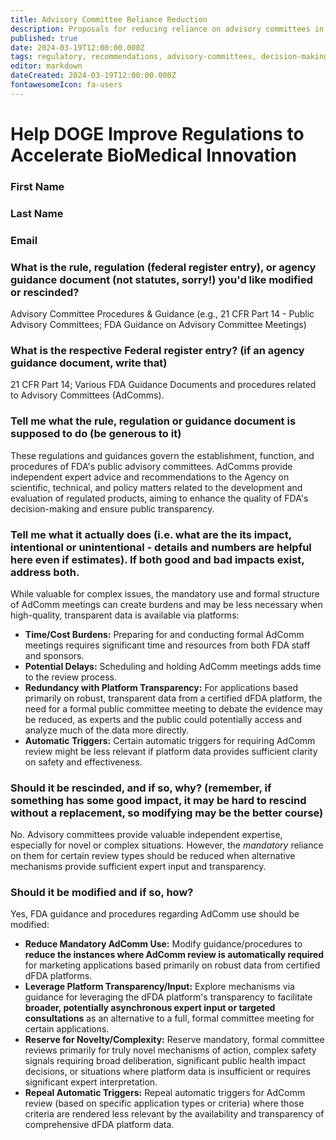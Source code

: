 ```yaml
---
title: Advisory Committee Reliance Reduction
description: Proposals for reducing reliance on advisory committees in the context of dFDA platform data
published: true
date: 2024-03-19T12:00:00.000Z
tags: regulatory, recommendations, advisory-committees, decision-making, fda
editor: markdown
dateCreated: 2024-03-19T12:00:00.000Z
fontawesomeIcon: fa-users
---
```


# Help DOGE Improve Regulations to Accelerate BioMedical Innovation

### First Name

### Last Name

### Email

### What is the rule, regulation (federal register entry), or agency guidance document (not statutes, sorry!) you'd like modified or rescinded?

Advisory Committee Procedures & Guidance (e.g., 21 CFR Part 14 - Public Advisory Committees; FDA Guidance on Advisory Committee Meetings)

### What is the respective Federal register entry? (if an agency guidance document, write that)

21 CFR Part 14; Various FDA Guidance Documents and procedures related to Advisory Committees (AdComms).

### Tell me what the rule, regulation or guidance document is supposed to do (be generous to it)

These regulations and guidances govern the establishment, function, and procedures of FDA's public advisory committees. AdComms provide independent expert advice and recommendations to the Agency on scientific, technical, and policy matters related to the development and evaluation of regulated products, aiming to enhance the quality of FDA's decision-making and ensure public transparency.

### Tell me what it actually does (i.e. what are the its impact, intentional or unintentional - details and numbers are helpful here even if estimates). If both good and bad impacts exist, address both.

While valuable for complex issues, the mandatory use and formal structure of AdComm meetings can create burdens and may be less necessary when high-quality, transparent data is available via platforms:
*   **Time/Cost Burdens:** Preparing for and conducting formal AdComm meetings requires significant time and resources from both FDA staff and sponsors.
*   **Potential Delays:** Scheduling and holding AdComm meetings adds time to the review process.
*   **Redundancy with Platform Transparency:** For applications based primarily on robust, transparent data from a certified dFDA platform, the need for a formal public committee meeting to debate the evidence may be reduced, as experts and the public could potentially access and analyze much of the data more directly.
*   **Automatic Triggers:** Certain automatic triggers for requiring AdComm review might be less relevant if platform data provides sufficient clarity on safety and effectiveness.

### Should it be rescinded, and if so, why? (remember, if something has some good impact, it may be hard to rescind without a replacement, so modifying may be the better course)

No. Advisory committees provide valuable independent expertise, especially for novel or complex situations. However, the *mandatory* reliance on them for certain review types should be reduced when alternative mechanisms provide sufficient expert input and transparency.

### Should it be modified and if so, how?

Yes, FDA guidance and procedures regarding AdComm use should be modified:
*   **Reduce Mandatory AdComm Use:** Modify guidance/procedures to **reduce the instances where AdComm review is automatically required** for marketing applications based primarily on robust data from certified dFDA platforms.
*   **Leverage Platform Transparency/Input:** Explore mechanisms via guidance for leveraging the dFDA platform's transparency to facilitate **broader, potentially asynchronous expert input or targeted consultations** as an alternative to a full, formal committee meeting for certain applications.
*   **Reserve for Novelty/Complexity:** Reserve mandatory, formal committee reviews primarily for truly novel mechanisms of action, complex safety signals requiring broad deliberation, significant public health impact decisions, or situations where platform data is insufficient or requires significant expert interpretation.
*   **Repeal Automatic Triggers:** Repeal automatic triggers for AdComm review (based on specific application types or criteria) where those criteria are rendered less relevant by the availability and transparency of comprehensive dFDA platform data. 
